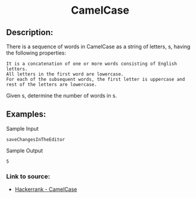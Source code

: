 <h1 align="center">CamelCase</h1>

## Description:
There is a sequence of words in CamelCase as a string of letters, s, having the following properties:

    It is a concatenation of one or more words consisting of English letters.
    All letters in the first word are lowercase.
    For each of the subsequent words, the first letter is uppercase and rest of the letters are lowercase.

Given s, determine the number of words in s.

## Examples:

Sample Input

```
saveChangesInTheEditor
```

Sample Output

```
5
```


### Link to source: 
- <a href="https://www.hackerrank.com/challenges/camelcase/problem">Hackerrank - CamelCase</a>

